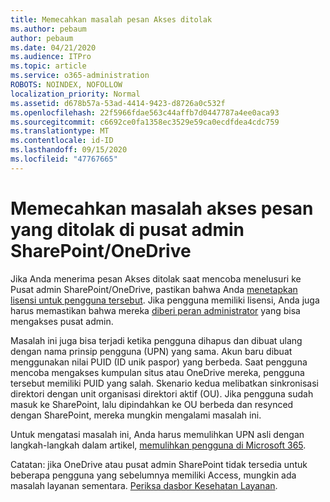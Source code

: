 ```yaml
---
title: Memecahkan masalah pesan Akses ditolak
ms.author: pebaum
author: pebaum
ms.date: 04/21/2020
ms.audience: ITPro
ms.topic: article
ms.service: o365-administration
ROBOTS: NOINDEX, NOFOLLOW
localization_priority: Normal
ms.assetid: d678b57a-53ad-4414-9423-d8726a0c532f
ms.openlocfilehash: 22f5966fdae563c44affb7d0447787a4ee0aca93
ms.sourcegitcommit: c6692ce0fa1358ec3529e59ca0ecdfdea4cdc759
ms.translationtype: MT
ms.contentlocale: id-ID
ms.lasthandoff: 09/15/2020
ms.locfileid: "47767665"
---
```

# <a name="troubleshoot-access-denied-messages-in-sharepointonedrive-admin-center"></a>Memecahkan masalah akses pesan yang ditolak di pusat admin SharePoint/OneDrive

Jika Anda menerima pesan Akses ditolak saat mencoba menelusuri ke Pusat admin SharePoint/OneDrive, pastikan bahwa Anda [menetapkan lisensi untuk pengguna tersebut](https://docs.microsoft.com/microsoft-365/admin/add-users/add-users). Jika pengguna memiliki lisensi, Anda juga harus memastikan bahwa mereka [diberi peran administrator](hhttps://docs.microsoft.com/microsoft-365/admin/add-users/about-admin-roles) yang bisa mengakses pusat admin.

Masalah ini juga bisa terjadi ketika pengguna dihapus dan dibuat ulang dengan nama prinsip pengguna (UPN) yang sama. Akun baru dibuat menggunakan nilai PUID (ID unik paspor) yang berbeda. Saat pengguna mencoba mengakses kumpulan situs atau OneDrive mereka, pengguna tersebut memiliki PUID yang salah. Skenario kedua melibatkan sinkronisasi direktori dengan unit organisasi direktori aktif (OU). Jika pengguna sudah masuk ke SharePoint, lalu dipindahkan ke OU berbeda dan resynced dengan SharePoint, mereka mungkin mengalami masalah ini.

Untuk mengatasi masalah ini, Anda harus memulihkan UPN asli dengan langkah-langkah dalam artikel, [memulihkan pengguna di Microsoft 365](https://docs.microsoft.com/microsoft-365/admin/add-users/restore-user).

Catatan: jika OneDrive atau pusat admin SharePoint tidak tersedia untuk beberapa pengguna yang sebelumnya memiliki Access, mungkin ada masalah layanan sementara.  [Periksa dasbor Kesehatan Layanan](https://portal.office.com/adminportal/home#/servicehealth).


